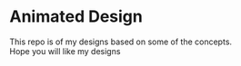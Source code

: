<h1>Animated Design</h1>
This repo is of my designs based on some of the concepts.<br>
Hope you will like my designs
